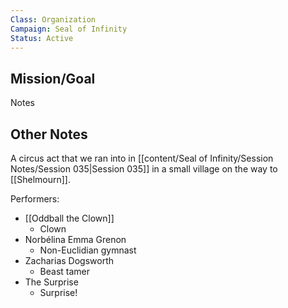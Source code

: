 ```yaml
---
Class: Organization
Campaign: Seal of Infinity
Status: Active
---
```

## Mission/Goal
Notes
## Other Notes
A circus act that we ran into in [[content/Seal of Infinity/Session Notes/Session 035|Session 035]] in a small village on the way to [[Shelmourn]]. 

Performers:
- [[Oddball the Clown]]
	- Clown
- Norbélina Emma Grenon
	- Non-Euclidian gymnast
- Zacharias Dogsworth
	- Beast tamer
- The Surprise
	- Surprise!
